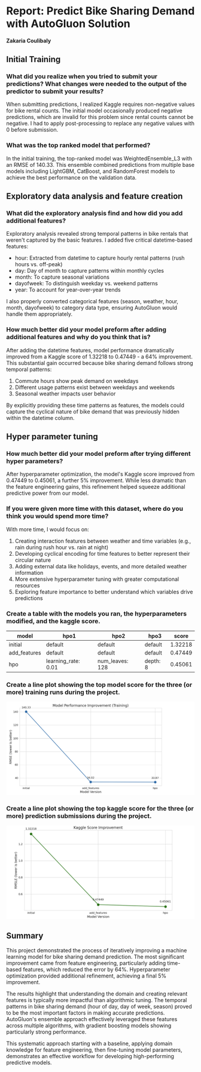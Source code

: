 # Report: Predict Bike Sharing Demand with AutoGluon Solution
#### Zakaria Coulibaly

## Initial Training
### What did you realize when you tried to submit your predictions? What changes were needed to the output of the predictor to submit your results?
When submitting predictions, I realized Kaggle requires non-negative values for bike rental counts. The initial model occasionally produced negative predictions, which are invalid for this problem since rental counts cannot be negative. I had to apply post-processing to replace any negative values with 0 before submission.

### What was the top ranked model that performed?
In the initial training, the top-ranked model was WeightedEnsemble_L3 with an RMSE of 140.33. This ensemble combined predictions from multiple base models including LightGBM, CatBoost, and RandomForest models to achieve the best performance on the validation data.

## Exploratory data analysis and feature creation
### What did the exploratory analysis find and how did you add additional features?
Exploratory analysis revealed strong temporal patterns in bike rentals that weren't captured by the basic features. I added five critical datetime-based features:

- hour: Extracted from datetime to capture hourly rental patterns (rush hours vs. off-peak)
- day: Day of month to capture patterns within monthly cycles
- month: To capture seasonal variations
- dayofweek: To distinguish weekday vs. weekend patterns
- year: To account for year-over-year trends

I also properly converted categorical features (season, weather, hour, month, dayofweek) to category data type, ensuring AutoGluon would handle them appropriately.

### How much better did your model preform after adding additional features and why do you think that is?

After adding the datetime features, model performance dramatically improved from a Kaggle score of 1.32218 to 0.47449 - a 64% improvement. 
This substantial gain occurred because bike sharing demand follows strong temporal patterns:

1. Commute hours show peak demand on weekdays
2. Different usage patterns exist between weekdays and weekends
3. Seasonal weather impacts user behavior

By explicitly providing these time patterns as features, the models could capture the cyclical nature of bike demand that was previously hidden within the datetime column.

## Hyper parameter tuning
### How much better did your model preform after trying different hyper parameters?

After hyperparameter optimization, the model's Kaggle score improved from 0.47449 to 0.45061, a further 5% improvement. 
While less dramatic than the feature engineering gains, this refinement helped squeeze additional predictive power from our model.

### If you were given more time with this dataset, where do you think you would spend more time?
With more time, I would focus on:

1. Creating interaction features between weather and time variables (e.g., rain during rush hour vs. rain at night)
2. Developing cyclical encoding for time features to better represent their circular nature
3. Adding external data like holidays, events, and more detailed weather information
4. More extensive hyperparameter tuning with greater computational resources
5. Exploring feature importance to better understand which variables drive predictions

### Create a table with the models you ran, the hyperparameters modified, and the kaggle score.
|model|hpo1|hpo2|hpo3|score|
|--|--|--|--|--|
|initial|default|default|default|1.32218|
|add_features|default|default|default|0.47449|
|hpo|learning_rate: 0.01|num_leaves: 128|depth: 8|0.45061|

### Create a line plot showing the top model score for the three (or more) training runs during the project.


![model_train_score.png](img/top_model_score.png)

### Create a line plot showing the top kaggle score for the three (or more) prediction submissions during the project.


![model_test_score.png](img/kaggle_score.png)

## Summary

This project demonstrated the process of iteratively improving a machine learning model for bike sharing demand prediction. The most significant improvement came from feature engineering, particularly adding time-based features, which reduced the error by 64%. Hyperparameter optimization provided additional refinement, achieving a final 5% improvement.

The results highlight that understanding the domain and creating relevant features is typically more impactful than algorithmic tuning. The temporal patterns in bike sharing demand (hour of day, day of week, season) proved to be the most important factors in making accurate predictions. AutoGluon's ensemble approach effectively leveraged these features across multiple algorithms, with gradient boosting models showing particularly strong performance.

This systematic approach starting with a baseline, applying domain knowledge for feature engineering, then fine-tuning model parameters, demonstrates an effective workflow for developing high-performing predictive models.
